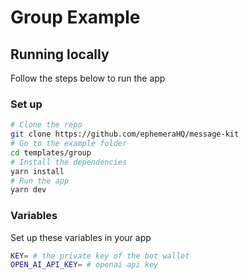 # Group Example

## Running locally

Follow the steps below to run the app

### Set up

```bash [cmd]
# Clone the repo
git clone https://github.com/ephemeraHQ/message-kit
# Go to the example folder
cd templates/group
# Install the dependencies
yarn install
# Run the app
yarn dev
```

### Variables

Set up these variables in your app

```bash [cmd]
KEY= # the private key of the bot wallet
OPEN_AI_API_KEY= # openai api key
```
